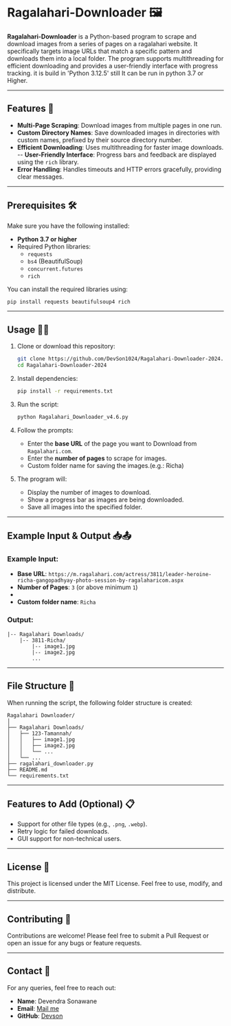 
# Ragalahari-Downloader 🖼️

**Ragalahari-Downloader** is a Python-based program to scrape and download images from a series of pages on a ragalahari website. It specifically targets image URLs that match a specific pattern and downloads them into a local folder. The program supports multithreading for efficient downloading and provides a user-friendly interface with progress tracking. it is build in 'Python 3.12.5' still It can be run in python 3.7 or Higher.

---

## Features 🚀
- **Multi-Page Scraping**: Download images from multiple pages in one run.  
- **Custom Directory Names**: Save downloaded images in directories with custom names, prefixed by their source directory number.
- **Efficient Downloading**: Uses multithreading for faster image downloads.  
-- **User-Friendly Interface**: Progress bars and feedback are displayed using the `rich` library. 
- **Error Handling**: Handles timeouts and HTTP errors gracefully, providing clear messages.  

---

## Prerequisites 🛠️
Make sure you have the following installed:
- **Python 3.7 or higher**
- Required Python libraries:
  - `requests`
  - `bs4` (BeautifulSoup)
  - `concurrent.futures`
  - `rich`

You can install the required libraries using:
```bash
pip install requests beautifulsoup4 rich
```

---

## Usage 👩‍💻

1. Clone or download this repository:
   ```bash
   git clone https://github.com/DevSon1024/Ragalahari-Downloader-2024.git
   cd Ragalahari-Downloader-2024
   ```
   
2. Install dependencies:
   ```bash
   pip install -r requirements.txt
   ```

3. Run the script:
   ```bash
   python Ragalahari_Downloader_v4.6.py
   ```

3. Follow the prompts:
   - Enter the **base URL** of the page you want to Download from `Ragalahari.com`.
   - Enter the **number of pages** to scrape for images.
   - Custom folder name for saving the images.(e.g.: Richa)

4. The program will:
   - Display the number of images to download.
   - Show a progress bar as images are being downloaded.
   - Save all images into the specified folder.

---

## Example Input & Output 📥📤

### Example Input:
- **Base URL**: `https://m.ragalahari.com/actress/3811/leader-heroine-richa-gangopadhyay-photo-session-by-ragalaharicom.aspx`
- **Number of Pages**: `3` (or above minimum `1`)
- 
- **Custom folder name**: `Richa`
### Output:
```
|-- Ragalahari Downloads/
    |-- 3811-Richa/
        |-- image1.jpg
        |-- image2.jpg
        ...
```

---

## File Structure 📂

When running the script, the following folder structure is created:

```
Ragalahari Downloader/
│
├── Ragalahari Downloads/
│   ├── 123-Tamannah/
│   │   ├── image1.jpg
│   │   ├── image2.jpg
│   │   └── ...
│   └── ...
├── ragalahari_downloader.py
├── README.md
└── requirements.txt
```

---

## Features to Add (Optional) 📋
- Support for other file types (e.g., `.png`, `.webp`).
- Retry logic for failed downloads.
- GUI support for non-technical users.

---

## License 📜
This project is licensed under the MIT License. Feel free to use, modify, and distribute.

---

## Contributing 🙌
Contributions are welcome! Please feel free to submit a Pull Request or open an issue for any bugs or feature requests.

---

## Contact 📧
For any queries, feel free to reach out:
- **Name**: Devendra Sonawane
- **Email**: [Mail me](mailto:dpsonawane789@gmail.com)
- **GitHub**: [Devson](https://github.com/DevSon1024)

